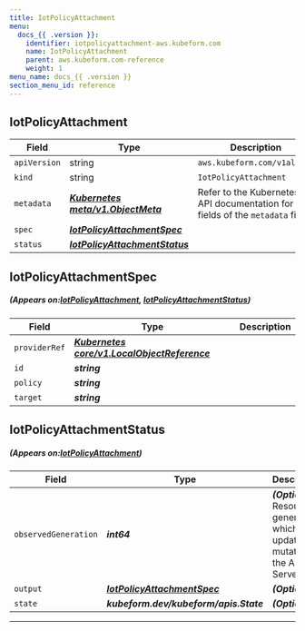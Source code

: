 ```yaml
---
title: IotPolicyAttachment
menu:
  docs_{{ .version }}:
    identifier: iotpolicyattachment-aws.kubeform.com
    name: IotPolicyAttachment
    parent: aws.kubeform.com-reference
    weight: 1
menu_name: docs_{{ .version }}
section_menu_id: reference
---
```


## IotPolicyAttachment
| Field | Type | Description |
| ------ | ----- | ----------- |
| `apiVersion` | string | `aws.kubeform.com/v1alpha1` |
|    `kind` | string | `IotPolicyAttachment` |
| `metadata` | ***[Kubernetes meta/v1.ObjectMeta](https://kubernetes.io/docs/reference/generated/kubernetes-api/v1.13/#objectmeta-v1-meta)***|Refer to the Kubernetes API documentation for the fields of the `metadata` field.|
| `spec` | ***[IotPolicyAttachmentSpec](#IotPolicyAttachmentSpec)***||
| `status` | ***[IotPolicyAttachmentStatus](#IotPolicyAttachmentStatus)***||
## IotPolicyAttachmentSpec
##### (Appears on:[IotPolicyAttachment](#IotPolicyAttachment), [IotPolicyAttachmentStatus](#IotPolicyAttachmentStatus))
| Field | Type | Description |
| ------ | ----- | ----------- |
| `providerRef` | ***[Kubernetes core/v1.LocalObjectReference](https://kubernetes.io/docs/reference/generated/kubernetes-api/v1.13/#localobjectreference-v1-core)***||
| `id` | ***string***||
| `policy` | ***string***||
| `target` | ***string***||
## IotPolicyAttachmentStatus
##### (Appears on:[IotPolicyAttachment](#IotPolicyAttachment))
| Field | Type | Description |
| ------ | ----- | ----------- |
| `observedGeneration` | ***int64***| ***(Optional)*** Resource generation, which is updated on mutation by the API Server.|
| `output` | ***[IotPolicyAttachmentSpec](#IotPolicyAttachmentSpec)***| ***(Optional)*** |
| `state` | ***kubeform.dev/kubeform/apis.State***| ***(Optional)*** |
---
